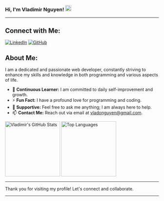 ### Hi, I'm Vladimir Nguyen! <img src="https://media.giphy.com/media/hvRJCLFzcasrR4ia7z/giphy.gif" width="20px">

---

## Connect with Me:

[![LinkedIn](https://img.shields.io/badge/-LinkedIn-0e76a8?style=flat-square&logo=Linkedin&logoColor=white)](https://www.linkedin.com/in/vladimir-nguyen/) 
[![GitHub](https://img.shields.io/badge/-GitHub-000000?style=flat-square&logo=GitHub&logoColor=white)](https://github.com/vladonguyen)

## About Me:

I am a dedicated and passionate web developer, constantly striving to enhance my skills and knowledge in both programming and various aspects of life. 

- 🌱 **Continuous Learner:** I am committed to daily self-improvement and growth.
- ⚡ **Fun Fact:** I have a profound love for programming and coding.
- 💬 **Supportive:** Feel free to ask me anything; I am always here to help.
- 📫 **Contact Me:** Reach out via email at [vladonguyen@gmail.com](mailto:vladonguyen@gmail.com).

<p>
  <!-- <summary>:zap: GitHub Stats</summary> -->
  <img height="180em" alt="Vladimir's GitHub Stats" src="https://github-readme-stats.vercel.app/api?username=vladonguyen&show_icons=true&bg_color=00000000&hide_border=true&text_color=3498db&count_private=true&include_all_commits=true" />
  
  <img height="180em" alt="Top Languages" src="https://github-readme-stats.vercel.app/api/top-langs/?username=vladonguyen&langs_count=8&layout=compact&hide_border=true&bg_color=00000000&text_color=3498db&count_private=true&include_all_commits=true" />
</p>

---

Thank you for visiting my profile! Let's connect and collaborate.

---

